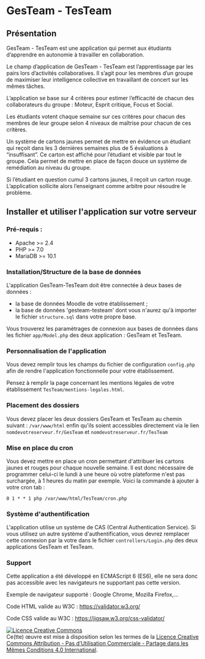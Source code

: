 # GesTeam - TesTeam
## Présentation

GesTeam - TesTeam est une application qui permet aux étudiants d’apprendre en autonomie à travailler en collaboration.
    
Le champ d’application de GesTeam - TesTeam est l’apprentissage par les pairs lors d’activités collaboratives. Il s’agit pour les membres d’un groupe de maximiser leur intelligence collective en travaillant de concert sur les mêmes tâches.
    
L’application se base sur 4 critères pour estimer l’efficacité de chacun des collaborateurs du groupe : Moteur, Esprit critique, Focus et Social.
    
Les étudiants votent chaque semaine sur ces critères pour chacun des membres de leur groupe selon 4 niveaux de maîtrise pour chacun de ces critères.

Un système de cartons jaunes permet de mettre en évidence un étudiant qui reçoit dans les 3 dernières semaines plus de 5 évaluations à “insuffisant”. Ce carton est affiché pour l’étudiant et visible par tout le groupe. Cela permet de mettre en place de façon douce un système de remédiation au niveau du groupe.
    
Si l’étudiant en question cumul 3 cartons jaunes, il reçoit un carton rouge. L’application sollicite alors l’enseignant comme arbitre pour résoudre le problème.

## Installer et utiliser l'application sur votre serveur

### Pré-requis :
- Apache >= 2.4
- PHP >= 7.0
-  MariaDB >= 10.1

### Installation/Structure de la base de données

L'application GesTeam-TesTeam doit être connectée à deux bases de données :
- la base de données Moodle de votre établissement ;
- la base de données 'gesteam-testeam' dont vous n'aurez qu'à importer le fichier `structure.sql` dans votre propre base.

Vous trouverez les paramètrages de connexion aux bases de données dans les fichier `app/Model.php` des deux application : GesTeam et TesTeam.

### Personnalisation de l'application
Vous devez remplir tous les champs du fichier de configuration `config.php` afin de rendre l'application fonctionnelle pour votre établissement.

Pensez à remplir la page concernant les mentions légales de votre établissement `TesTeam/mentions-legales.html`.

### Placement des dossiers
Vous devez placer les deux dossiers GesTeam et TesTeam au chemin suivant : `/var/www/html` enfin qu'ils soient accessibles directement via le lien `nomdevotreserveur.fr/GesTeam` et `nomdevotreserveur.fr/TesTeam`

### Mise en place du cron
Vous devez mettre en place un cron permettant d'attribuer les cartons jaunes et rouges pour chaque nouvelle semaine. Il est donc nécessaire de programmer celui-ci le lundi à une heure où votre plateforme n'est pas surchargée, à 1 heures du matin par exemple. Voici la commande à ajouter à votre cron tab :

    0 1 * * 1 php /var/www/html/TesTeam/cron.php

### Système d'authentification 
L'application utilise un système de CAS (Central Authentication Service). Si vous utilisez un autre système d'authentification, vous devrez remplacer cette connexion par la votre dans le fichier `controllers/Login.php` des deux applications GesTeam et TesTeam.

### Support

Cette application a été développé en ECMAScript 6 (ES6), elle ne sera donc pas accessible avec les navigateurs ne supportant pas cette version.

Exemple de navigateur supporté : Google Chrome, Mozilla Firefox,...

Code HTML valide au W3C : https://validator.w3.org/ 

Code CSS valide au W3C :  https://jigsaw.w3.org/css-validator/

<a rel="license" href="http://creativecommons.org/licenses/by-nc-sa/4.0/"><img alt="Licence Creative Commons" style="border-width:0" src="https://i.creativecommons.org/l/by-nc-sa/4.0/88x31.png" /></a><br />Ce(tte) œuvre est mise à disposition selon les termes de la <a rel="license" href="http://creativecommons.org/licenses/by-nc-sa/4.0/">Licence Creative Commons Attribution - Pas d’Utilisation Commerciale - Partage dans les Mêmes Conditions 4.0 International</a>.
